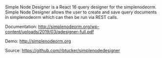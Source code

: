 Simple Node Designer is a React 16 query designer for the simplenodeorm. Simple Node Designer allows
the user to create and save query documents in simplenodeorm which can then be run via REST calls.

Documentation: 
http://simplenodeorm.org/wp-content/uploads/2019/03/qdesigner-full.pdf

Demo: 
http://simplenodeorm.org

Source: 
https://github.com/rbtucker/simplenodedesigner
